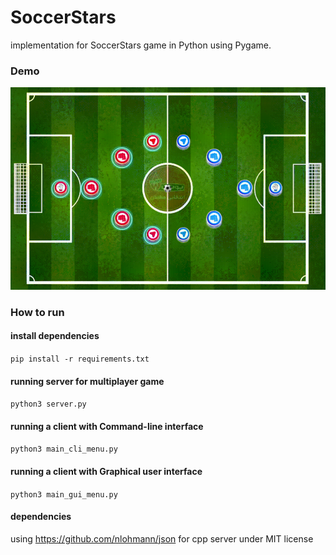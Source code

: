 # SoccerStars

implementation for SoccerStars game in Python using Pygame. 


### Demo
![til](https://raw.githubusercontent.com/MEgooneh/SoccerStarsGame/master/demo.gif)


### How to run

#### install dependencies

```pip install -r requirements.txt```

#### running server for multiplayer game
```python3 server.py```

#### running a client with Command-line interface
```python3 main_cli_menu.py```

#### running a client with Graphical user interface
```python3 main_gui_menu.py```

#### dependencies 
using https://github.com/nlohmann/json for cpp server under MIT license
